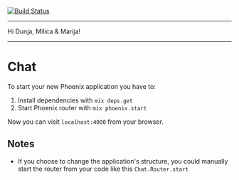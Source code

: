 [![Build Status](https://semaphoreapp.com/api/v1/projects/29d95c08-7c8d-4963-9d22-927ef6bce521/239321/badge.png)](https://semaphoreapp.com/darkofabijan/chat)


---

Hi Dunja, Milica & Marija!

---



# Chat

To start your new Phoenix application you have to:

1. Install dependencies with `mix deps.get`
2. Start Phoenix router with `mix phoenix.start`

Now you can visit `localhost:4000` from your browser.


## Notes

* If you choose to change the application's structure, you could manually start the router from your code like this `Chat.Router.start`
